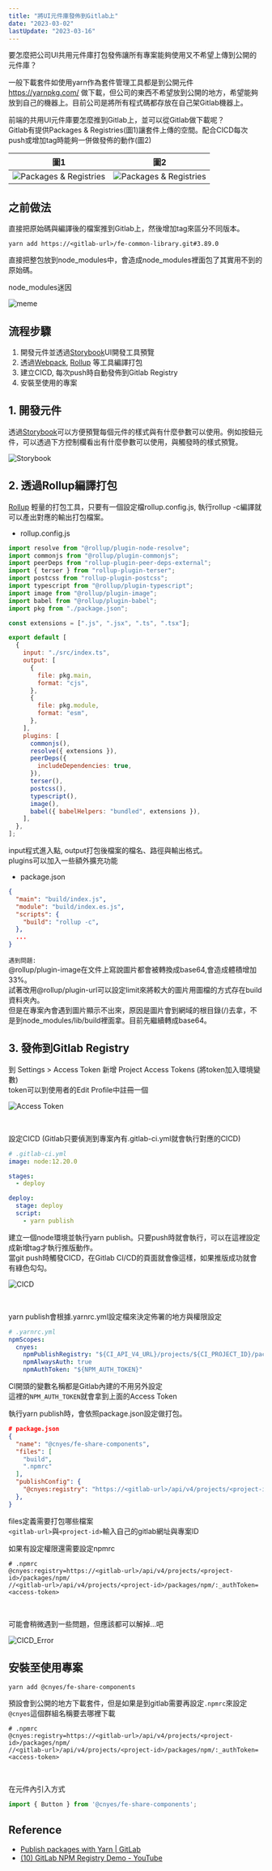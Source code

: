 ```yaml
---
title: "將UI元件庫發佈到Gitlab上"
date: "2023-03-02"
lastUpdate: "2023-03-16"
---
```


要怎麼把公司UI共用元件庫打包發佈讓所有專案能夠使用又不希望上傳到公開的元件庫？

一般下載套件如使用yarn作為套件管理工具都是到公開元件 https://yarnpkg.com/ 做下載，但公司的東西不希望放到公開的地方，希望能夠放到自己的機器上。目前公司是將所有程式碼都存放在自己架Gitlab機器上。

前端的共用UI元件庫要怎麼推到Gitlab上，並可以從Gitlab做下載呢？\
Gitlab有提供Packages & Registries(圖1)讓套件上傳的空間。配合CICD每次push或增加tag時能夠一併做發佈的動作(圖2)

|圖1|圖2|
|---|---|
|![Packages & Registries](./registry.png)| ![Packages & Registries](./registry1.png)|

## 之前做法
直接把原始碼與編譯後的檔案推到Gitlab上，然後增加tag來區分不同版本。

```plain
yarn add https://<gitlab-url>/fe-common-library.git#3.89.0
```
直接把整包放到node\_modules中，會造成node\_modules裡面包了其實用不到的原始碼。


node_modules迷因

![meme](nodeModules.jpeg)

## 流程步驟
1. 開發元件並透過[Storybook](https://storybook.js.org/)UI開發工具預覽
2. 透過[Webpack](https://webpack.js.org/), [Rollup](https://rollupjs.org/) 等工具編譯打包
3. 建立CICD, 每次push時自動發佈到Gitlab Registry
4. 安裝至使用的專案

## 1. 開發元件
透過[Storybook](https://storybook.js.org/)可以方便預覽每個元件的樣式與有什麼參數可以使用。例如按鈕元件，可以透過下方控制欄看出有什麼參數可以使用，與觸發時的樣式預覽。

![Storybook](./storybook.png)

## 2.  透過Rollup編譯打包
[Rollup](https://rollupjs.org/) 輕量的打包工具，只要有一個設定檔rollup.config.js, 執行rollup -c編譯就可以產出對應的輸出打包檔案。

* rollup.config.js

```js
import resolve from "@rollup/plugin-node-resolve";
import commonjs from "@rollup/plugin-commonjs";
import peerDeps from "rollup-plugin-peer-deps-external";
import { terser } from "rollup-plugin-terser";
import postcss from "rollup-plugin-postcss";
import typescript from "@rollup/plugin-typescript";
import image from "@rollup/plugin-image";
import babel from "@rollup/plugin-babel";
import pkg from "./package.json";

const extensions = [".js", ".jsx", ".ts", ".tsx"];

export default [
  {
    input: "./src/index.ts",
    output: [
      {
        file: pkg.main,
        format: "cjs",
      },
      {
        file: pkg.module,
        format: "esm",
      },
    ],
    plugins: [
      commonjs(),
      resolve({ extensions }),
      peerDeps({
        includeDependencies: true,
      }),
      terser(),
      postcss(),
      typescript(),
      image(),
      babel({ babelHelpers: "bundled", extensions }),
    ],
  },
];
```

input程式進入點, output打包後檔案的檔名、路徑與輸出格式。\
plugins可以加入一些額外擴充功能

* package.json

```json
{
  "main": "build/index.js",
  "module": "build/index.es.js",
  "scripts": {
    "build": "rollup -c",
  },
  ...
}
```

`遇到問題:` \
@rollup/plugin-image在文件上寫說圖片都會被轉換成base64,會造成體積增加33%。\
試著改用@rollup/plugin-url可以設定limit來將較大的圖片用圖檔的方式存在build資料夾內。\
但是在專案內會遇到圖片顯示不出來，原因是圖片會到網域的根目錄(/)去拿，不是到node_modules/lib/build裡面拿。目前先繼續轉成base64。

## 3. 發佈到Gitlab Registry

到 Settings > Access Token 新增 Project Access Tokens (將token加入環境變數)\
token可以到使用者的Edit Profile中註冊一個

![Access Token](./accessToken.png)

<br/>

設定CICD (Gitlab只要偵測到專案內有.gitlab-ci.yml就會執行對應的CICD)

```yml
# .gitlab-ci.yml 
image: node:12.20.0

stages:
  - deploy

deploy:
  stage: deploy
  script:
    - yarn publish
```

建立一個node環境並執行yarn publish。只要push時就會執行，可以在這裡設定成新增tag才執行推版動作。\
當git push時觸發CICD，在Gitlab CI/CD的頁面就會像這樣，如果推版成功就會有綠色勾勾。

![CICD](./CICD.png)

<br />

yarn publish會根據.yarnrc.yml設定檔來決定佈署的地方與權限設定
```yml
# .yarnrc.yml
npmScopes:
  cnyes:
    npmPublishRegistry: "${CI_API_V4_URL}/projects/${CI_PROJECT_ID}/packages/npm/"
    npmAlwaysAuth: true
    npmAuthToken: "${NPM_AUTH_TOKEN}"
```
CI開頭的變數名稱都是Gitlab內建的不用另外設定\
這裡的`NPM_AUTH_TOKEN`就會拿到上面的Access Token

執行yarn publish時，會依照package.json設定做打包。
```json
# package.json
{
  "name": "@cnyes/fe-share-components",
  "files": [
    "build",
    ".npmrc"
  ],
  "publishConfig": {
	"@cnyes:registry": "https://<gitlab-url>/api/v4/projects/<project-id>/packages/npm/"
  },
}
```
files定義需要打包哪些檔案\
`<gitlab-url>`與`<project-id>`輸入自己的gitlab網址與專案ID

如果有設定權限還需要設定npmrc

```plain
# .npmrc
@cnyes:registry=https://<gitlab-url>/api/v4/projects/<project-id>/packages/npm/
//<gitlab-url>/api/v4/projects/<project-id>/packages/npm/:_authToken=<access-token>
```

<br/>

可能會稍微遇到一些問題，但應該都可以解掉...吧

![CICD_Error](CICD_Error.png)

## 安裝至使用專案

```sh
yarn add @cnyes/fe-share-components
```

預設會到公開的地方下載套件，但是如果是到gitlab需要再設定`.npmrc`來設定`@cnyes`這個群組名稱要去哪裡下載

```plain
# .npmrc
@cnyes:registry=https://<gitlab-url>/api/v4/projects/<project-id>/packages/npm/
//<gitlab-url>/api/v4/projects/<project-id>/packages/npm/:_authToken=<access-token>
```

<br/>

在元件內引入方式
```ts
import { Button } from '@cnyes/fe-share-components';
```


## Reference
* [Publish packages with Yarn | GitLab](https://docs.gitlab.com/ee/user/packages/yarn_repository/)
* [(10) GitLab NPM Registry Demo - YouTube](https://www.youtube.com/watch?v=yvLxtkvsFDA)
